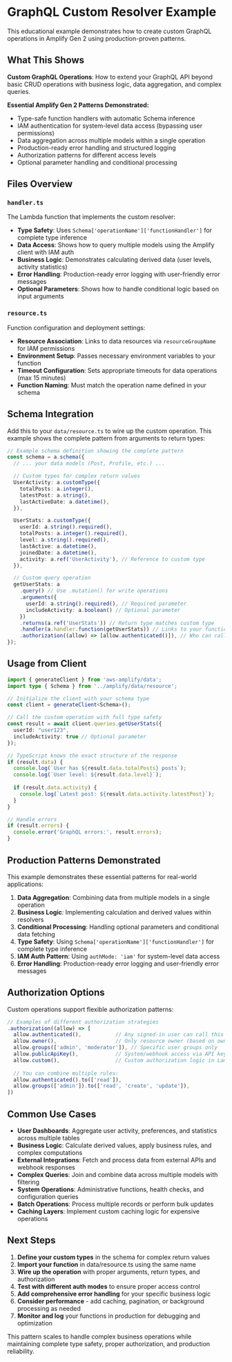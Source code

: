 # GraphQL Custom Resolver Example

This educational example demonstrates how to create custom GraphQL operations in Amplify Gen 2 using production-proven patterns.

## What This Shows

**Custom GraphQL Operations**: How to extend your GraphQL API beyond basic CRUD operations with business logic, data aggregation, and complex queries.

**Essential Amplify Gen 2 Patterns Demonstrated:**
- Type-safe function handlers with automatic Schema inference
- IAM authentication for system-level data access (bypassing user permissions)
- Data aggregation across multiple models within a single operation
- Production-ready error handling and structured logging
- Authorization patterns for different access levels
- Optional parameter handling and conditional processing

## Files Overview

### `handler.ts`
The Lambda function that implements the custom resolver:
- **Type Safety**: Uses `Schema['operationName']['functionHandler']` for complete type inference
- **Data Access**: Shows how to query multiple models using the Amplify client with IAM auth
- **Business Logic**: Demonstrates calculating derived data (user levels, activity statistics)
- **Error Handling**: Production-ready error logging with user-friendly error messages
- **Optional Parameters**: Shows how to handle conditional logic based on input arguments

### `resource.ts`
Function configuration and deployment settings:
- **Resource Association**: Links to data resources via `resourceGroupName` for IAM permissions
- **Environment Setup**: Passes necessary environment variables to your function
- **Timeout Configuration**: Sets appropriate timeouts for data operations (max 15 minutes)
- **Function Naming**: Must match the operation name defined in your schema

## Schema Integration

Add this to your `data/resource.ts` to wire up the custom operation.
This example shows the complete pattern from arguments to return types:

```typescript
// Example schema definition showing the complete pattern
const schema = a.schema({
  // ... your data models (Post, Profile, etc.) ...

  // Custom types for complex return values
  UserActivity: a.customType({
    totalPosts: a.integer(),
    latestPost: a.string(),
    lastActiveDate: a.datetime(),
  }),

  UserStats: a.customType({
    userId: a.string().required(),
    totalPosts: a.integer().required(),
    level: a.string().required(),
    lastActive: a.datetime(),
    joinedDate: a.datetime(),
    activity: a.ref('UserActivity'), // Reference to custom type
  }),

  // Custom query operation
  getUserStats: a
    .query() // Use .mutation() for write operations
    .arguments({ 
      userId: a.string().required(), // Required parameter
      includeActivity: a.boolean() // Optional parameter
    })
    .returns(a.ref('UserStats')) // Return type matches custom type
    .handler(a.handler.function(getUserStats)) // Links to your function
    .authorization((allow) => [allow.authenticated()]), // Who can call this
});
```

## Usage from Client

```typescript
import { generateClient } from 'aws-amplify/data';
import type { Schema } from '../amplify/data/resource';

// Initialize the client with your schema type
const client = generateClient<Schema>();

// Call the custom operation with full type safety
const result = await client.queries.getUserStats({
  userId: "user123",
  includeActivity: true // Optional parameter
});

// TypeScript knows the exact structure of the response
if (result.data) {
  console.log(`User has ${result.data.totalPosts} posts`);
  console.log(`User level: ${result.data.level}`);
  
  if (result.data.activity) {
    console.log(`Latest post: ${result.data.activity.latestPost}`);
  }
}

// Handle errors
if (result.errors) {
  console.error('GraphQL errors:', result.errors);
}
```

## Production Patterns Demonstrated

This example demonstrates these essential patterns for real-world applications:

1. **Data Aggregation**: Combining data from multiple models in a single operation
2. **Business Logic**: Implementing calculation and derived values within resolvers
3. **Conditional Processing**: Handling optional parameters and conditional data fetching
4. **Type Safety**: Using `Schema['operationName']['functionHandler']` for complete type inference
5. **IAM Auth Pattern**: Using `authMode: 'iam'` for system-level data access
6. **Error Handling**: Production-ready error logging and user-friendly error messages

## Authorization Options

Custom operations support flexible authorization patterns:

```typescript
// Examples of different authorization strategies
.authorization((allow) => [
  allow.authenticated(),           // Any signed-in user can call this
  allow.owner(),                   // Only resource owner (based on ownership fields)
  allow.groups(['admin', 'moderator']), // Specific user groups only
  allow.publicApiKey(),            // System/webhook access via API key
  allow.custom(),                  // Custom authorization logic in Lambda
  
  // You can combine multiple rules:
  allow.authenticated().to(['read']),
  allow.groups(['admin']).to(['read', 'create', 'update']),
])
```

## Common Use Cases

- **User Dashboards**: Aggregate user activity, preferences, and statistics across multiple tables
- **Business Logic**: Calculate derived values, apply business rules, and complex computations
- **External Integrations**: Fetch and process data from external APIs and webhook responses
- **Complex Queries**: Join and combine data across multiple models with filtering
- **System Operations**: Administrative functions, health checks, and configuration queries
- **Batch Operations**: Process multiple records or perform bulk updates
- **Caching Layers**: Implement custom caching logic for expensive operations

## Next Steps

1. **Define your custom types** in the schema for complex return values
2. **Import your function** in data/resource.ts using the same name
3. **Wire up the operation** with proper arguments, return types, and authorization
4. **Test with different auth modes** to ensure proper access control
5. **Add comprehensive error handling** for your specific business logic
6. **Consider performance** - add caching, pagination, or background processing as needed
7. **Monitor and log** your functions in production for debugging and optimization

This pattern scales to handle complex business operations while maintaining complete type safety, proper authorization, and production reliability.